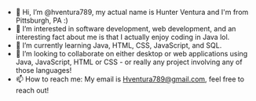 - 👋 Hi, I’m @hventura789, my actual name is Hunter Ventura and I'm from Pittsburgh, PA :)
- 👀 I’m interested in software development, web development, and an interesting fact about me is that I actually enjoy coding in Java lol. 
- 🌱 I’m currently learning Java, HTML, CSS, JavaScript, and SQL. 
- 💞️ I’m looking to collaborate on either desktop or web applications using Java, JavaScript, HTML or CSS - or really any project involving any of those languages! 
- 📫 How to reach me: My email is Hventura789@gmail.com, feel free to reach out!

<!---
hventura789/hventura789 is a ✨ special ✨ repository because its `README.md` (this file) appears on your GitHub profile.
You can click the Preview link to take a look at your changes.
--->

